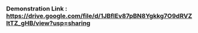 ### Demonstration Link : https://drive.google.com/file/d/1JBflEv87pBN8Ygkkg7O9dRVZItTZ_gHB/view?usp=sharing

